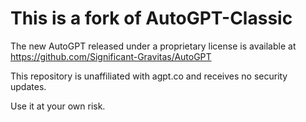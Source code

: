 # This is a fork of AutoGPT-Classic

The new AutoGPT released under a proprietary license is available at https://github.com/Significant-Gravitas/AutoGPT

This repository is unaffiliated with agpt.co and receives no security updates.

Use it at your own risk.


